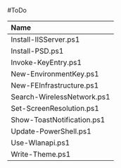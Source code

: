 #ToDo

|Name |
|:----|
|Install-IISServer.ps1
|Install-PSD.ps1
|Invoke-KeyEntry.ps1
|New-EnvironmentKey.ps1
|New-FEInfrastructure.ps1
|Search-WirelessNetwork.ps1
|Set-ScreenResolution.ps1
|Show-ToastNotification.ps1
|Update-PowerShell.ps1
|Use-Wlanapi.ps1
|Write-Theme.ps1

